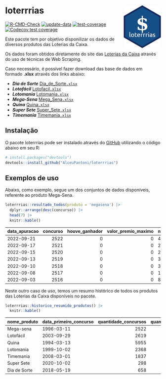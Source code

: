 
<!-- README.md is generated from README.Rmd. Please edit that file -->

# loterrrias <img src="man/figures/logo.png" align="right" height="139" />

<!-- badges: start -->

[![R-CMD-Check](https://github.com/AlceuPantoni/loterrrias/actions/workflows/R-CMD-check.yaml/badge.svg?branch=main)](https://github.com/AlceuPantoni/loterrrias/actions/workflows/R-CMD-check.yaml)
[![update-data](https://github.com/AlceuPantoni/loterrrias/actions/workflows/update-data.yaml/badge.svg)](https://github.com/AlceuPantoni/loterrrias/actions/workflows/update-data.yaml)
[![test-coverage](https://github.com/AlceuPantoni/loterrrias/actions/workflows/test-coverage.yaml/badge.svg?branch=main)](https://github.com/AlceuPantoni/loterrrias/actions/workflows/test-coverage.yaml)
[![Codecov test
coverage](https://codecov.io/gh/AlceuPantoni/loterrrias/branch/main/graph/badge.svg)](https://codecov.io/gh/AlceuPantoni/loterrrias?branch=main)
<!-- badges: end -->

Este pacote tem por objetivo disponilizar os dados de diversos produtos
das Loterias da Caixa.

Os dados foram obtidos diretamente do site das [Loterias da
Caixa](https://loterias.caixa.gov.br/Paginas/default.aspx) através do
uso de técnicas de Web Scraping.

Caso necessário, é possível fazer download das base de dados em formado
**.xlsx** através dos links abaixo:

  - ***Dia de Sorte***
    [Dia\_de\_Sorte`.xlsx`](https://raw.githubusercontent.com/AlceuPantoni/loterrrias/main/data-raw/resultados_diadesorte.xlsx)
  - ***Lotofácil***
    [Lotofacil`.xlsx`](https://raw.githubusercontent.com/AlceuPantoni/loterrrias/main/data-raw/resultados_lotofacil.xlsx)
  - ***Lotomania***
    [Lotomania`.xlsx`](https://raw.githubusercontent.com/AlceuPantoni/loterrrias/main/data-raw/resultados_lotomania.xlsx)
  - ***Mega-Sena***
    [Mega\_Sena`.xlsx`](https://raw.githubusercontent.com/AlceuPantoni/loterrrias/main/data-raw/resultados_megasena.xlsx)
  - ***Quina***
    [Quina`.xlsx`](https://raw.githubusercontent.com/AlceuPantoni/loterrrias/main/data-raw/resultados_quina.xlsx)
  - ***Super Sete***
    [Super\_Sete`.xlsx`](https://raw.githubusercontent.com/AlceuPantoni/loterrrias/main/data-raw/resultados_supersete.xlsx)
  - ***Timemania***
    [Timemania`.xlsx`](https://raw.githubusercontent.com/AlceuPantoni/loterrrias/main/data-raw/resultados_timemania.xlsx)

## Instalação

O pacote loterrrias pode ser instalado através do
[GitHub](https://github.com/) utilizando o código abaixo em seu R:

``` r
# install.packages("devtools")
devtools::install_github("AlceuPantoni/loterrrias")
```

## Exemplos de uso

Abaixo, como exemplo, segue um dos conjuntos de dados disponíveis,
referente ao produto Mega-Sena.

``` r
loterrrias::resultado_todos(produto = 'megasena') |> 
  dplyr::arrange(desc(concurso)) |> 
  head(7) |> 
  knitr::kable()
```

| data\_apuracao | concurso | houve\_ganhador | valor\_premio\_maximo | numeros\_sorteados | num\_1 | num\_2 | num\_3 | num\_4 | num\_5 | num\_6 |
| :------------- | -------: | --------------: | --------------------: | :----------------- | -----: | -----: | -----: | -----: | -----: | -----: |
| 2022-09-21     |     2522 |               0 |                     0 | 4;5;25;32;39;40    |      4 |      5 |     25 |     32 |     39 |     40 |
| 2022-09-17     |     2521 |               0 |                     0 | 23;28;33;38;55;59  |     23 |     28 |     33 |     38 |     55 |     59 |
| 2022-09-15     |     2520 |               0 |                     0 | 2;17;22;41;58;60   |      2 |     17 |     22 |     41 |     58 |     60 |
| 2022-09-13     |     2519 |               0 |                     0 | 3;8;20;36;38;57    |      3 |      8 |     20 |     36 |     38 |     57 |
| 2022-09-10     |     2518 |               0 |                     0 | 3;22;23;44;53;60   |      3 |     22 |     23 |     44 |     53 |     60 |
| 2022-09-08     |     2517 |               0 |                     0 | 1;5;6;16;22;39     |      1 |      5 |      6 |     16 |     22 |     39 |
| 2022-09-03     |     2516 |               0 |                     0 | 8;17;49;51;52;53   |      8 |     17 |     49 |     51 |     52 |     53 |

Neste outro caso de uso, temos um resumo histórico de todos os produtos
das Loterias da Caixa disponíveis no pacote.

``` r
loterrrias::historico_resumido_produtos() |> 
  knitr::kable()
```

| nome\_produto | data\_primeiro\_concurso | quantidade\_concursos | quantidade\_concursos\_com\_ganhador | percentual\_com\_ganhador | media\_premiacao | maior\_premio | menor\_premio | total\_dezenas\_sorteadas | numero\_mais\_sorteado | numero\_menos\_sorteado |
| :------------ | :----------------------- | --------------------: | -----------------------------------: | ------------------------: | ---------------: | ------------: | ------------: | ------------------------: | ---------------------: | ----------------------: |
| Mega-sena     | 1996-03-11               |                  2522 |                                  575 |                      0.23 |       22450538.9 |     289420865 |     348732.75 |                     15132 |                     53 |                      26 |
| Lotofácil     | 2003-09-29               |                  2619 |                                 2356 |                      0.90 |         888527.6 |       8227507 |      10712.22 |                     39285 |                     20 |                       8 |
| Quina         | 1994-03-13               |                  5955 |                                 2470 |                      0.41 |        3232789.7 |     579215957 |      14230.37 |                     29775 |                      4 |                      47 |
| Lotomania     | 1999-10-02               |                  2368 |                                  642 |                      0.27 |        2247331.6 |      37261930 |     109348.66 |                     47360 |                     47 |                      96 |
| Timemania     | 2008-03-01               |                  1837 |                                   68 |                      0.04 |       27234282.4 |     818652938 |     164711.44 |                     12859 |                     21 |                      53 |
| Super Sete    | 2020-10-02               |                   298 |                                   18 |                      0.06 |        2458611.5 |       7786503 |     124747.77 |                      2086 |                      9 |                       1 |
| Dia de Sorte  | 2018-05-19               |                   658 |                                  229 |                      0.35 |         817112.2 |       3770060 |      59101.35 |                      4606 |                     10 |                       1 |
